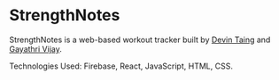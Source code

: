 # StrengthNotes

StrengthNotes is a web-based workout tracker built by [Devin Taing](https://github.com/devintaing) and [Gayathri Vijay](https://github.com/gayavijay).

Technologies Used: Firebase, React, JavaScript, HTML, CSS.